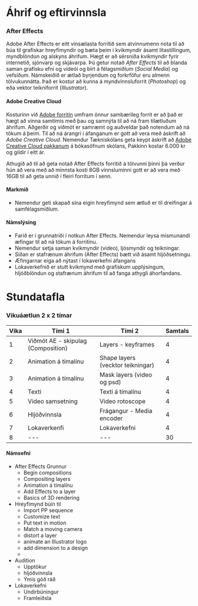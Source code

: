 #  Áhrif og eftirvinnsla

### After Effects

Adobe After Effects er eitt vinsælasta forritið sem atvinnumenn nota til að búa til grafískar hreyfimyndir og bæta þeim í kvikmyndir ásamt litastillingum, myndblöndun og alskyns áhrifum. Hægt er að sérsníða kvikmyndir fyrir internetið, sjónvarp og skjávarpa. Þú getur notað _After Effects_ til að blanda saman grafísku efni og vídeói og birt á félagsmiðlum (_Social Media_) og vefsíðum. Námskeiðið er ætlað byrjendum og forkrföfur eru almenn tölvukunnátta. Það er kostur að kunna á myndvinnsluforrit (_Photoshop_) og eða vektor teikniforrit (_Illustrator_).

#### Adobe Creative Cloud

Kosturinn við [Adobe forritin](https://www.adobe.com/creativecloud.html) umfram önnur sambærileg forrit er að það er hægt að vinna samtímis með þau og samnýta til að ná fram tilætluðum áhrifum. Aðgerðir og viðmót er samræmt og auðveldar það notendum að ná tökum á þeim.  Til að ná árangri í áfanganum er gott að vera með áskrift að _Adobe Creative Cloud_. Nemendur Tækniskólans geta keypt áskrift að [Adobe Creative Cloud pakkanum](https://tskoli.is/tolvuthjonusta/) á bókasöfnum skólans, Pakkinn kostar 6.000 kr og gildir í eitt ár.

Athugið að til að geta notað After Effects forritið á tölvunni þinni þá verður hún að vera með að minnsta kosti 8GB vinnsluminni gott er að vera með 16GB til að geta unnið í fleiri forritum í senn.

#### Markmið

- Nemendur geti skapað sína eigin hreyfimynd sem ætluð er til dreifingar á samfélagsmiðlum. 

#### Námslýsing

- Farið er í grunnatriði í notkun After Effects. Nemendur leysa mismunandi æfingar  til að ná tökum á forritinu.
- Nemendur setja saman kvikmyndir (video), ljósmyndir og teikningar. 
- Síðan er stafrænum áhrifum (After Effects) bætt við ásamt hljóðsetningu.
- Æfingarnar eiga að nýtast í lokaverkefni áfangans
- Lokaverkefnið er stutt kvikmynd með grafískum upplýsingum, hljóðblöndun og stafrænum áhrifum til að fanga athygli áhorfandans.  

# Stundatafla

### Vikuáætlun 2 x 2 tímar

| Vika | Tími 1  | Tími 2 | Samtals |
| --- | --- | --- | --- |
| 1 | Viðmót AE - skipulag (Composition) | Layers - keyframes |  4 |
| 2 | Animation á tímalínu | Shape layers (vecktor teikningar) |  4 | 
| 3 | Animation á tímalínu | Mask layers (video og psd)|  4 |  
| 4 | Texti | Texti á tímalínu |  4 |  
| 5 | Video samsetning | Video rotoscope |  4 | 
| 6 | Hljóðvinnsla | Frágangur - Media encoder |  4 |
| 7 | Lokaverkenfi | Lokaverkefni |  4 |  
| 8 | --- | --- |  30 |

#### Námsefni

- After Effects Grunnur
  - Begin compositions
  - Compositing layers
  - Animation á tímalínu
  - Add Effects to a layer
  - Basics of 3D rendering
- Hreyfimynd búin til
  - Import PP sequence
  - Customize text
  - Put text in motion
  - Match a moving camera
  - distort a layer
  - animate an Illustrator logo
  - add dimension to a design
  - 
- Audition
  - Upptökur
  - hljóðvinnsla
  - Ýmis góð ráð 
- Lokaverkefni
  - Undirbúningur
  - Framleiðsla



